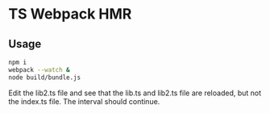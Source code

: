 # TS Webpack HMR

## Usage

```bash
npm i
webpack --watch &
node build/bundle.js
```

Edit the lib2.ts file and see that the lib.ts and lib2.ts file are reloaded, but not the index.ts file. The interval should continue.

